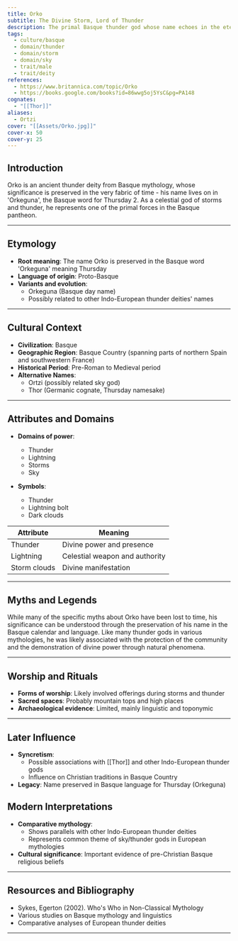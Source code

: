 ```yaml
---
title: Orko
subtitle: The Divine Storm, Lord of Thunder
description: The primal Basque thunder god whose name echoes in the eternal Thursday
tags:
  - culture/basque
  - domain/thunder
  - domain/storm
  - domain/sky
  - trait/male
  - trait/deity
references:
  - https://www.britannica.com/topic/Orko
  - https://books.google.com/books?id=86wwg5oj5YsC&pg=PA148
cognates:
  - "[[Thor]]"
aliases:
  - Ortzi
cover: "[[Assets/Orko.jpg]]"
cover-x: 50
cover-y: 25
---
```

## Introduction
Orko is an ancient thunder deity from Basque mythology, whose significance is preserved in the very fabric of time - his name lives on in 'Orkeguna', the Basque word for Thursday <mcreference link="https://www.britannica.com/topic/Orko" index="2">2</mcreference>. As a celestial god of storms and thunder, he represents one of the primal forces in the Basque pantheon.

---

## Etymology

- **Root meaning**: The name Orko is preserved in the Basque word 'Orkeguna' meaning Thursday
- **Language of origin**: Proto-Basque
- **Variants and evolution**: 
  - Orkeguna (Basque day name)
  - Possibly related to other Indo-European thunder deities' names

---

## Cultural Context

- **Civilization**: Basque
- **Geographic Region**: Basque Country (spanning parts of northern Spain and southwestern France)
- **Historical Period**: Pre-Roman to Medieval period
- **Alternative Names**:
  - Ortzi (possibly related sky god)
  - Thor (Germanic cognate, Thursday namesake)

---

## Attributes and Domains

- **Domains of power**: 
  - Thunder
  - Lightning
  - Storms
  - Sky

- **Symbols**:
  - Thunder
  - Lightning bolt
  - Dark clouds

| Attribute  | Meaning |
|------------|----------|
| Thunder    | Divine power and presence |
| Lightning  | Celestial weapon and authority |
| Storm clouds| Divine manifestation |

---

## Myths and Legends

While many of the specific myths about Orko have been lost to time, his significance can be understood through the preservation of his name in the Basque calendar and language. Like many thunder gods in various mythologies, he was likely associated with the protection of the community and the demonstration of divine power through natural phenomena.

---

## Worship and Rituals

- **Forms of worship**: Likely involved offerings during storms and thunder
- **Sacred spaces**: Probably mountain tops and high places
- **Archaeological evidence**: Limited, mainly linguistic and toponymic

---

## Later Influence

- **Syncretism**: 
  - Possible associations with [[Thor]] and other Indo-European thunder gods
  - Influence on Christian traditions in Basque Country
- **Legacy**: Name preserved in Basque language for Thursday (Orkeguna)

## Modern Interpretations

- **Comparative mythology**: 
  - Shows parallels with other Indo-European thunder deities
  - Represents common theme of sky/thunder gods in European mythologies
- **Cultural significance**: Important evidence of pre-Christian Basque religious beliefs

---

## Resources and Bibliography

- Sykes, Egerton (2002). Who's Who in Non-Classical Mythology
- Various studies on Basque mythology and linguistics
- Comparative analyses of European thunder deities

---